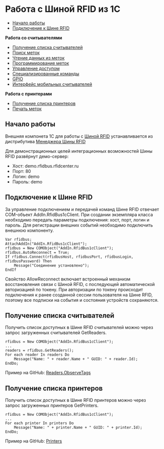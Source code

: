 Работа с Шиной RFID из 1C
========================

* [Начало работы](#GetStarted)
* [Подключение к Шине RFID](#Connect)

**Работа со считывателями**

* [Получение списка считывателей](#GetReaders)
* [Поиск меток](Readers.ObserveTags/README.md)
* [Чтение данных из меток](Readers.Read/README.md)
* [Программирование меток](Readers.Write/README.md)
* [Управление доступом](Readers.Access/README.md)
* [Специализированные команды](Readers.SpecialCommands/README.md)
* [GPIO](Readers.Gpio/README.md)
* [Интерфейс мобильных считывателей](Readers.MobileReadersInterface)

**Работа с принтерами**

* [Получение списка принтеров](#GetPrinters)
* [Печать меток](Printers/README.md)


<a name="GetStarted"></a>Начало работы
-------------

Внешняя компонета 1С для работы с [Шиной RFID](http://rfidcenter.ru/product/rfidbus) устанавливается из
дистрибутива [Менеджера Шины RFID](http://rfidcenter.ru/files/RfidBusManagerSetup.exe)

Для демонстрационных целей интеграционных возможностей Шины RFID развёрнут демо-сервер:
* Хост: demo.rfidbus.rfidcenter.ru
* Порт: 80
* Логин: demo
* Пароль: demo



<a name="Connect"></a>
Подключение к Шине RFID
-----------------------

За управление подключением и передачей команд Шине RFID отвечает COM-объект AddIn.RfidBus1cClient.
При создании экземпляра класса необходимо передать параметры подключения: хост, порт, логин и пароль.
Для регистрации внешних событий необходимо подключить внешнюю компоненту.

```bsl
Var rfidbus;
AttachAddIn("AddIn.RfidBus1cClient");
rfidbus = New COMObject("AddIn.RfidBus1cClient");
rfidbus.AutoReconnect = True;
If rfidbus.Connect(rfidbusHost, rfidbusPort, rfidbusLogin, rfidbusPassword) Then
	Message("Соединение установлено");
EndIf
```

Свойство AllowReconnect включает встроенный механизм восстановления связи с Шиной RFID,
с последующей автоматической авторизацией по токену. При авторизации по токену происходит
подключения к ранее созданной сессии пользователя на Шине RFID, поэтому все подписки на
события и состояния устройств сохраняются.

<a name="GetReaders"></a>
Получение списка считывателей
-----------------------
Получить список доступных в Шине RFID считывателей можно через запрос загруженных считывателей GetReaders.

```bsl
rfidbus = New COMObject("AddIn.RfidBus1cClient");
...
readers = rfidbus.GetReaders();
For each reader In readers Do
	Message("Name: " + reader.Name + " GUID: " + reader.Id);
EndDo;
```

Пример на GitHub: [Readers.ObserveTags](Readers.ObserveTags)


<a name="GetPrinters"></a>
Получение списка принтеров
-----------------------

Получить список доступных в Шине RFID принтеров можно через запрос загруженных принтеров GetPrinters.

```bsl
rfidbus = New COMObject("AddIn.RfidBus1cClient");
...
For each printer In printers Do
	Message("Name: " + printer.Name + " GUID: " + printer.Id);
EndDo;
```

Пример на GitHub: [Printers](Printers)


